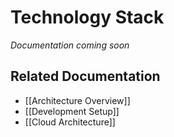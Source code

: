 # Technology Stack

*Documentation coming soon*

## Related Documentation
- [[Architecture Overview]]
- [[Development Setup]]
- [[Cloud Architecture]] 